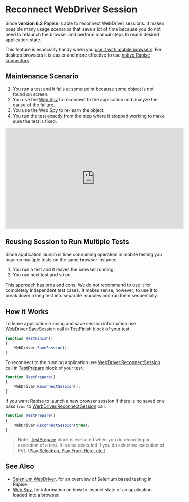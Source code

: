 # Reconnect WebDriver Session

Since **version 6.2** Rapise is able to reconnect WebDriver sessions. It makes possible many usage scenarios that save a lot of time because you do not need to relaunch the browser and perform manual steps to reach desired application state.

This feature is especially handy when you [use it with mobile browsers](https://www.inflectra.com/Support/KnowledgeBase/KB278.aspx). For desktop browsers it is easier and more effective to use [native Rapise connectors](setting_up_web_browsers.md).

## Maintenance Scenario

1. You run a test and it fails at some point because some object is not found on screen.
2. You use the [Web Spy](web_spy.md) to reconnect to the application and analyze the cause of the failure.
3. You use the Web Spy to re-learn the object.
4. You run the test exactly from the step where it stopped working to make sure the test is fixed.

<iframe width="560" height="315" src="https://www.youtube.com/embed/XwFwj6ihzq4" frameborder="0" allow="accelerometer; autoplay; encrypted-media; gyroscope; picture-in-picture" allowfullscreen></iframe>

## Reusing Session to Run Multiple Tests

Since application launch is time consuming operation in mobile testing you may run multiple tests on the same browser instance.

1. You run a test and it leaves the browser running.
2. You run next test and so on.

This approach has pros and cons. We do not recommend to use it for completely independent test cases. It makes sense, however, to use it to break down a long test into separate modules and run them sequentially.

## How it Works

To leave application running and save session information use [WebDriver.SaveSession](/Libraries/WebDriver/#SaveSession) call in [TestFinish](understanding_the_script.md) block of your test.

```javascript
function TestFinish()
{
    WebDriver.SaveSession();
}
```

To reconnect to the running application use [WebDriver.ReconnectSession](/Libraries/WebDriver/#ReconnectSession) call in [TestPrepare](understanding_the_script.md) block of your test.

```javascript
function TestPrepare()
{
    WebDriver.ReconnectSession();
}
```

If you want Rapise to launch a new browser session if there is no saved one pass `true` to [WerbDriver.ReconnectSession](/Libraries/WebDriver/#ReconnectSession) call.

```javascript
function TestPrepare()
{
    WebDriver.ReconnectSession(true);
}
```

> Note: [TestPrepare](understanding_the_script.md)  block is executed when you do recording or execution of a test. It is also executed if you do selective execution of RVL ([Play Selection, Play From Here, etc.](rvl_editor.md#context-menu)).

## See Also

- [Selenium WebDriver](selenium_webdriver.md), for an overview of Selenium based testing in Rapise.
- [Web Spy](web_spy.md), for information on how to inspect state of an application loaded into a browser.
